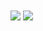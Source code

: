 <img align="center" src="https://github-readme-stats.vercel.app/api?username=MapleEve&count_private=true&theme=radical" />
<img align="center" src="https://github-readme-stats.vercel.app/api/wakatime?username=esanisa\&layout=compact\&hide_title=true" />
